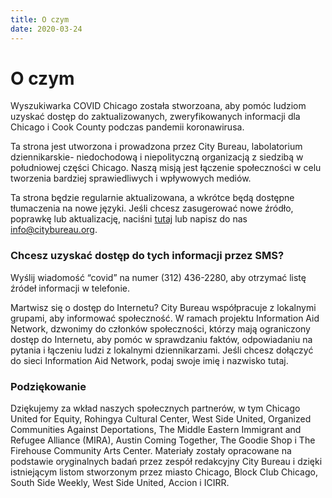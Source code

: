 ```yaml
---
title: O czym
date: 2020-03-24
---
```


# O czym

Wyszukiwarka COVID Chicago została stworzoana, aby pomóc ludziom uzyskać dostęp do zaktualizowanych, zweryfikowanych informacji dla Chicago i Cook County podczas pandemii koronawirusa.

Ta strona jest utworzona i prowadzona przez City Bureau, labolatorium dziennikarskie- niedochodową i niepolityczną organizacją z siedzibą w południowej części Chicago. Naszą misją jest łączenie społeczności w celu tworzenia bardziej sprawiedliwych i wpływowych mediów.

Ta strona będzie regularnie aktualizowana, a wkrótce będą dostępne tłumaczenia na nowe języki.
Jeśli chcesz zasugerować nowe źródło, poprawkę lub aktualizację, naciśni [tutaj](/pl/suggest-resource/) lub napisz do nas [info@citybureau.org](mailto:info@citybureau.org).

### Chcesz uzyskać dostęp do tych informacji przez SMS?

Wyślij wiadomość “covid” na numer (312) 436-2280, aby otrzymać listę źródeł informacji w telefonie.

Martwisz się o dostęp do Internetu?
City Bureau współpracuje z lokalnymi grupami, aby informować społeczność. W ramach projektu Information Aid Network, dzwonimy do członków społeczności, którzy mają ograniczony dostęp do Internetu, aby pomóc w sprawdzaniu faktów, odpowiadaniu na pytania i łączeniu ludzi z lokalnymi dziennikarzami. Jeśli chcesz dołączyć do sieci Information Aid Network, podaj swoje imię i nazwisko tutaj.

### Podziękowanie

Dziękujemy za wkład naszych społecznych partnerów, w tym Chicago United for Equity, Rohingya Cultural Center, West Side United, Organized Communities Against Deportations, The Middle Eastern Immigrant and Refugee Alliance (MIRA), Austin Coming Together, The Goodie Shop i The Firehouse Community Arts Center. Materiały zostały opracowane na podstawie oryginalnych badań przez zespół redakcyjny City Bureau i dzięki istniejącym listom stworzonym przez miasto Chicago, Block Club Chicago, South Side Weekly, West Side United, Accion i ICIRR.
